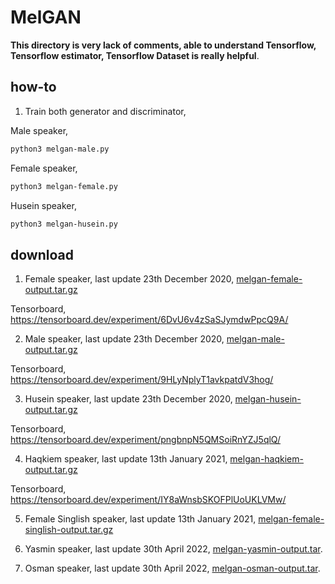 # MelGAN

**This directory is very lack of comments, able to understand Tensorflow, Tensorflow estimator, Tensorflow Dataset is really helpful**.

## how-to

1. Train both generator and discriminator,

Male speaker,

```bash
python3 melgan-male.py
```

Female speaker,

```bash
python3 melgan-female.py
```

Husein speaker,

```bash
python3 melgan-husein.py
```

## download

1. Female speaker, last update 23th December 2020, [melgan-female-output.tar.gz](https://f000.backblazeb2.com/file/malaya-speech-model/pretrained/melgan-female-output.tar.gz)

Tensorboard, https://tensorboard.dev/experiment/6DvU6v4zSaSJymdwPpcQ9A/

2. Male speaker, last update 23th December 2020, [melgan-male-output.tar.gz](https://f000.backblazeb2.com/file/malaya-speech-model/pretrained/melgan-male-output.tar.gz)

Tensorboard, https://tensorboard.dev/experiment/9HLyNplyT1avkpatdV3hog/

3. Husein speaker, last update 23th December 2020, [melgan-husein-output.tar.gz](https://f000.backblazeb2.com/file/malaya-speech-model/pretrained/melgan-husein-output.tar.gz)

Tensorboard, https://tensorboard.dev/experiment/pngbnpN5QMSoiRnYZJ5qlQ/

4. Haqkiem speaker, last update 13th January 2021, [melgan-haqkiem-output.tar.gz](https://f000.backblazeb2.com/file/malaya-speech-model/pretrained/melgan-haqkiem-output.tar.gz)

Tensorboard, https://tensorboard.dev/experiment/IY8aWnsbSKOFPlUoUKLVMw/

5. Female Singlish speaker, last update 13th January 2021, [melgan-female-singlish-output.tar.gz](https://f000.backblazeb2.com/file/malaya-speech-model/pretrained/melgan-female-singlish-output.tar.gz)

6. Yasmin speaker, last update 30th April 2022, [melgan-yasmin-output.tar](https://huggingface.co/huseinzol05/pretrained-vocoder/resolve/main/melgan-yasmin-output.tar).

7. Osman speaker, last update 30th April 2022, [melgan-osman-output.tar](https://huggingface.co/huseinzol05/pretrained-vocoder/resolve/main/melgan-osman-output.tar).